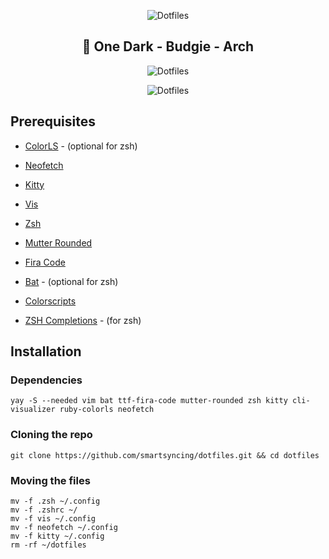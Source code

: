 <p align="center">
  <img src="https://raw.githubusercontent.com/smartersyncing/dotfiles/main/assets/dots.png" alt="Dotfiles"/>
</p>

<h2 align=center>🐧 One Dark - Budgie - Arch</h2>

<p align="center">
  <img src="https://raw.githubusercontent.com/smartersyncing/dotfiles/main/assets/setup.PNG" alt="Dotfiles"/>
</p>
<p align="center">
  <img src="https://raw.githubusercontent.com/smartersyncing/dotfiles/main/assets/raven.png" alt="Dotfiles"/>
</p>

## Prerequisites
* [ColorLS](https://github.com/ksxrubyapps/colorls) - (optional for zsh)

* [Neofetch](https://github.com/dylanaraps/neofetch)

* [Kitty](https://github.com/kovidgoyal/kitty) 

* [Vis](https://github.com/dpayne/cli-visualizer)

* [Zsh](https://github.com/zsh-users/zsh) 

* [Mutter Rounded](https://github.com/yilozt/mutter-rounded)

* [Fira Code](https://github.com/tonsky/FiraCode)

* [Bat](https://github.com/sharkdp/bat)  - (optional for zsh)

* [Colorscripts](https://gitlab.com/dwt1/shell-color-scripts)

* [ZSH Completions](https://github.com/zsh-users/zsh-completions) - (for zsh)

## Installation

### Dependencies
```
yay -S --needed vim bat ttf-fira-code mutter-rounded zsh kitty cli-visualizer ruby-colorls neofetch
```

### Cloning the repo
```
git clone https://github.com/smartsyncing/dotfiles.git && cd dotfiles
```

### Moving the files 
```
mv -f .zsh ~/.config
mv -f .zshrc ~/
mv -f vis ~/.config
mv -f neofetch ~/.config
mv -f kitty ~/.config
rm -rf ~/dotfiles
```
